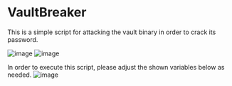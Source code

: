 # VaultBreaker
This is a simple script for attacking the vault binary in order to crack its password.

![image](https://user-images.githubusercontent.com/92640497/169352204-ee8207df-a622-4230-a15b-a4aa2b6998da.png)
![image](https://user-images.githubusercontent.com/92640497/169352542-79424cd1-0af7-41c6-a571-8b74dfc93a00.png)

In order to execute this script, please adjust the shown variables below as needed.
![image](https://user-images.githubusercontent.com/92640497/169351456-d960a8e5-f4bf-461e-8122-60c69099a301.png)
